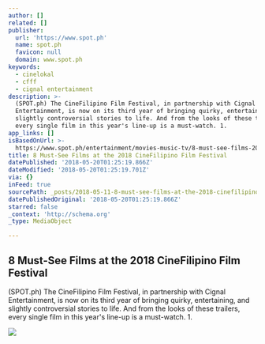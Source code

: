 ```yaml
---
author: []
related: []
publisher:
  url: 'https://www.spot.ph'
  name: spot.ph
  favicon: null
  domain: www.spot.ph
keywords:
  - cinelokal
  - cfff
  - cignal entertainment
description: >-
  (SPOT.ph) The CineFilipino Film Festival, in partnership with Cignal
  Entertainment, is now on its third year of bringing quirky, entertaining, and
  slightly controversial stories to life. And from the looks of these trailers,
  every single film in this year's line-up is a must-watch. 1.
app_links: []
isBasedOnUrl: >-
  https://www.spot.ph/entertainment/movies-music-tv/8-must-see-films-2018-CFFF-adv-con
title: 8 Must-See Films at the 2018 CineFilipino Film Festival
datePublished: '2018-05-20T01:25:19.866Z'
dateModified: '2018-05-20T01:25:19.701Z'
via: {}
inFeed: true
sourcePath: _posts/2018-05-11-8-must-see-films-at-the-2018-cinefilipino-film-festival.md
datePublishedOriginal: '2018-05-20T01:25:19.866Z'
starred: false
_context: 'http://schema.org'
_type: MediaObject

---
```

<article style=""><h1>8 Must-See Films at the 2018 CineFilipino Film Festival</h1><p>(SPOT.ph) The CineFilipino Film Festival, in partnership with Cignal Entertainment, is now on its third year of bringing quirky, entertaining, and slightly controversial stories to life. And from the looks of these trailers, every single film in this year's line-up is a must-watch. 1.</p><img src="https://images.summitmedia-digital.com/sap/images/2018/05/03/Screen%20shot%202018-05-03%20at%202.18.45%20PM.png" /></article>